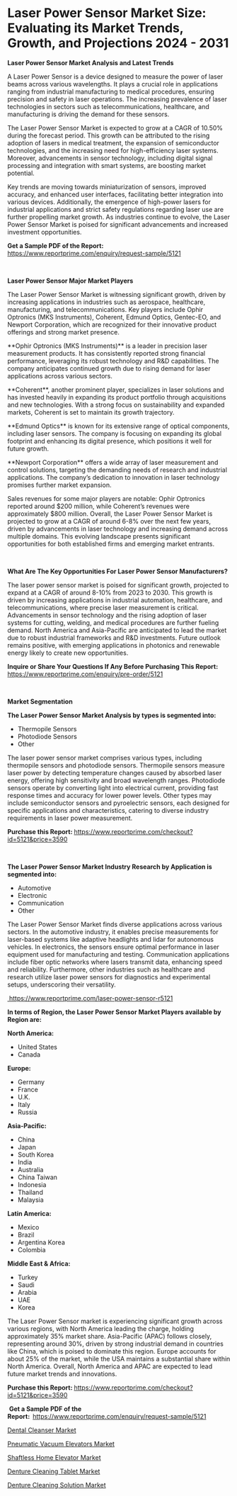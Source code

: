<p><h1>Laser Power Sensor Market Size: Evaluating its Market Trends, Growth, and Projections 2024 - 2031</h1></p><p><strong>Laser Power Sensor Market Analysis and Latest Trends</strong></p>
<p><p>A Laser Power Sensor is a device designed to measure the power of laser beams across various wavelengths. It plays a crucial role in applications ranging from industrial manufacturing to medical procedures, ensuring precision and safety in laser operations. The increasing prevalence of laser technologies in sectors such as telecommunications, healthcare, and manufacturing is driving the demand for these sensors.</p><p>The Laser Power Sensor Market is expected to grow at a CAGR of 10.50% during the forecast period. This growth can be attributed to the rising adoption of lasers in medical treatment, the expansion of semiconductor technologies, and the increasing need for high-efficiency laser systems. Moreover, advancements in sensor technology, including digital signal processing and integration with smart systems, are boosting market potential. </p><p>Key trends are moving towards miniaturization of sensors, improved accuracy, and enhanced user interfaces, facilitating better integration into various devices. Additionally, the emergence of high-power lasers for industrial applications and strict safety regulations regarding laser use are further propelling market growth. As industries continue to evolve, the Laser Power Sensor Market is poised for significant advancements and increased investment opportunities.</p></p>
<p><strong>Get a Sample PDF of the Report:&nbsp;</strong> <a href="https://www.reportprime.com/enquiry/request-sample/5121?utm_campaign=1834&utm_medium=2&utm_source=Github&utm_content=ia&utm_term=24122024&utm_id=laser-power-sensor">https://www.reportprime.com/enquiry/request-sample/5121</a></p>
<p>&nbsp;</p>
<p><strong>Laser Power Sensor Major Market Players</strong></p>
<p><p>The Laser Power Sensor Market is witnessing significant growth, driven by increasing applications in industries such as aerospace, healthcare, manufacturing, and telecommunications. Key players include Ophir Optronics (MKS Instruments), Coherent, Edmund Optics, Gentec-EO, and Newport Corporation, which are recognized for their innovative product offerings and strong market presence.</p><p>**Ophir Optronics (MKS Instruments)** is a leader in precision laser measurement products. It has consistently reported strong financial performance, leveraging its robust technology and R&D capabilities. The company anticipates continued growth due to rising demand for laser applications across various sectors.</p><p>**Coherent**, another prominent player, specializes in laser solutions and has invested heavily in expanding its product portfolio through acquisitions and new technologies. With a strong focus on sustainability and expanded markets, Coherent is set to maintain its growth trajectory.</p><p>**Edmund Optics** is known for its extensive range of optical components, including laser sensors. The company is focusing on expanding its global footprint and enhancing its digital presence, which positions it well for future growth.</p><p>**Newport Corporation** offers a wide array of laser measurement and control solutions, targeting the demanding needs of research and industrial applications. The company’s dedication to innovation in laser technology promises further market expansion.</p><p>Sales revenues for some major players are notable: Ophir Optronics reported around $200 million, while Coherent’s revenues were approximately $800 million. Overall, the Laser Power Sensor Market is projected to grow at a CAGR of around 6-8% over the next few years, driven by advancements in laser technology and increasing demand across multiple domains. This evolving landscape presents significant opportunities for both established firms and emerging market entrants.</p></p>
<p>&nbsp;</p>
<p><strong>What Are The Key Opportunities For Laser Power Sensor Manufacturers?</strong></p>
<p><p>The laser power sensor market is poised for significant growth, projected to expand at a CAGR of around 8-10% from 2023 to 2030. This growth is driven by increasing applications in industrial automation, healthcare, and telecommunications, where precise laser measurement is critical. Advancements in sensor technology and the rising adoption of laser systems for cutting, welding, and medical procedures are further fueling demand. North America and Asia-Pacific are anticipated to lead the market due to robust industrial frameworks and R&D investments. Future outlook remains positive, with emerging applications in photonics and renewable energy likely to create new opportunities.</p></p>
<p><strong>Inquire or Share Your Questions If Any Before Purchasing This Report:</strong> <a href="https://www.reportprime.com/enquiry/pre-order/5121?utm_campaign=1834&utm_medium=2&utm_source=Github&utm_content=ia&utm_term=24122024&utm_id=laser-power-sensor">https://www.reportprime.com/enquiry/pre-order/5121</a></p>
<p>&nbsp;</p>
<p><strong>Market Segmentation</strong></p>
<p><strong>The Laser Power Sensor Market Analysis by types is segmented into:</strong></p>
<p><ul><li>Thermopile Sensors</li><li>Photodiode Sensors</li><li>Other</li></ul></p>
<p><p>The laser power sensor market comprises various types, including thermopile sensors and photodiode sensors. Thermopile sensors measure laser power by detecting temperature changes caused by absorbed laser energy, offering high sensitivity and broad wavelength ranges. Photodiode sensors operate by converting light into electrical current, providing fast response times and accuracy for lower power levels. Other types may include semiconductor sensors and pyroelectric sensors, each designed for specific applications and characteristics, catering to diverse industry requirements in laser power measurement.</p></p>
<p><strong>Purchase this Report:&nbsp;</strong><a href="https://www.reportprime.com/checkout?id=5121&price=3590&utm_campaign=1834&utm_medium=2&utm_source=Github&utm_content=ia&utm_term=24122024&utm_id=laser-power-sensor">https://www.reportprime.com/checkout?id=5121&price=3590</a></p>
<p>&nbsp;</p>
<p><strong>The Laser Power Sensor Market Industry Research by Application is segmented into:</strong></p>
<p><ul><li>Automotive</li><li>Electronic</li><li>Communication</li><li>Other</li></ul></p>
<p><p>The Laser Power Sensor Market finds diverse applications across various sectors. In the automotive industry, it enables precise measurements for laser-based systems like adaptive headlights and lidar for autonomous vehicles. In electronics, the sensors ensure optimal performance in laser equipment used for manufacturing and testing. Communication applications include fiber optic networks where lasers transmit data, enhancing speed and reliability. Furthermore, other industries such as healthcare and research utilize laser power sensors for diagnostics and experimental setups, underscoring their versatility.</p></p>
<p><a href="https://www.reportprime.com/laser-power-sensor-r5121?utm_campaign=1834&utm_medium=2&utm_source=Github&utm_content=ia&utm_term=24122024&utm_id=laser-power-sensor">&nbsp;https://www.reportprime.com/laser-power-sensor-r5121</a></p>
<p><strong>In terms of Region, the Laser Power Sensor Market Players available by Region are:</strong></p>
<p>
    <p> <strong> North America: </strong>
        <ul>
            <li>United States</li>
            <li>Canada</li>
        </ul>
        </p> 
    <p> <strong> Europe: </strong>
        <ul>
            <li>Germany</li>
            <li>France</li>
            <li>U.K.</li>
            <li>Italy</li>
            <li>Russia</li>
        </ul>
        </p> 
    <p> <strong> Asia-Pacific: </strong>
        <ul>
            <li>China</li>
            <li>Japan</li>
            <li>South Korea</li>
            <li>India</li>
            <li>Australia</li>
            <li>China Taiwan</li>
            <li>Indonesia</li>
            <li>Thailand</li>
            <li>Malaysia</li>
        </ul>
        </p> 
    <p> <strong> Latin America: </strong>
        <ul>
            <li>Mexico</li>
            <li>Brazil</li>
            <li>Argentina Korea</li>
            <li>Colombia</li>
        </ul>
        </p> 
    <p> <strong> Middle East & Africa: </strong>
        <ul>
            <li>Turkey</li>
            <li>Saudi</li>
            <li>Arabia</li>
            <li>UAE</li>
            <li>Korea</li>
        </ul>
    </p>
    </p>
<p><p>The Laser Power Sensor market is experiencing significant growth across various regions, with North America leading the charge, holding approximately 35% market share. Asia-Pacific (APAC) follows closely, representing around 30%, driven by strong industrial demand in countries like China, which is poised to dominate this region. Europe accounts for about 25% of the market, while the USA maintains a substantial share within North America. Overall, North America and APAC are expected to lead future market trends and innovations.</p></p>
<p><strong>Purchase this Report: </strong><a href="https://www.reportprime.com/checkout?id=5121&price=3590&utm_campaign=1834&utm_medium=2&utm_source=Github&utm_content=ia&utm_term=24122024&utm_id=laser-power-sensor">https://www.reportprime.com/checkout?id=5121&price=3590</a></p>
<p>&nbsp;<strong>Get a Sample PDF of the Report:&nbsp;&nbsp;</strong><a href="https://www.reportprime.com/enquiry/request-sample/5121?utm_campaign=1834&utm_medium=2&utm_source=Github&utm_content=ia&utm_term=24122024&utm_id=laser-power-sensor">https://www.reportprime.com/enquiry/request-sample/5121</a></p>
<p><strong></strong></p>
<p><p><a href="https://www.linkedin.com/pulse/global-dental-cleanser-market-future-trends-segment-analysis-revenue-8sfgc?utm_campaign=1834&utm_medium=2&utm_source=Github&utm_content=ia&utm_term=24122024&utm_id=laser-power-sensor">Dental Cleanser Market</a></p><p><a href="https://www.linkedin.com/pulse/pneumatic-vacuum-elevators-market-deployment-global-opportunities-8m6ee?utm_campaign=1834&utm_medium=2&utm_source=Github&utm_content=ia&utm_term=24122024&utm_id=laser-power-sensor">Pneumatic Vacuum Elevators Market</a></p><p><a href="https://www.linkedin.com/pulse/shaftless-home-elevator-market-growth-forecast-20242031-mhaoe?utm_campaign=1834&utm_medium=2&utm_source=Github&utm_content=ia&utm_term=24122024&utm_id=laser-power-sensor">Shaftless Home Elevator Market</a></p><p><a href="https://www.linkedin.com/pulse/denture-cleaning-tablet-market-outlook-2024-2031-company-profiles-qszde?utm_campaign=1834&utm_medium=2&utm_source=Github&utm_content=ia&utm_term=24122024&utm_id=laser-power-sensor">Denture Cleaning Tablet Market</a></p><p><a href="https://www.linkedin.com/pulse/c-glance-reports-anmec?utm_campaign=1834&utm_medium=2&utm_source=Github&utm_content=ia&utm_term=24122024&utm_id=laser-power-sensor">Denture Cleaning Solution Market</a></p></p>
